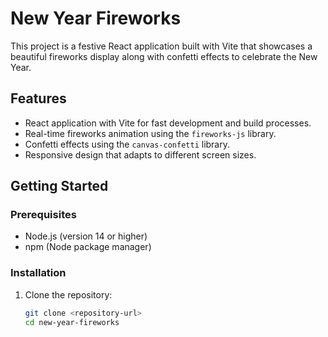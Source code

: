 # New Year Fireworks

This project is a festive React application built with Vite that showcases a beautiful fireworks display along with confetti effects to celebrate the New Year.

## Features

- React application with Vite for fast development and build processes.
- Real-time fireworks animation using the `fireworks-js` library.
- Confetti effects using the `canvas-confetti` library.
- Responsive design that adapts to different screen sizes.

## Getting Started

### Prerequisites

- Node.js (version 14 or higher)
- npm (Node package manager)

### Installation

1. Clone the repository:
   ```bash
   git clone <repository-url>
   cd new-year-fireworks